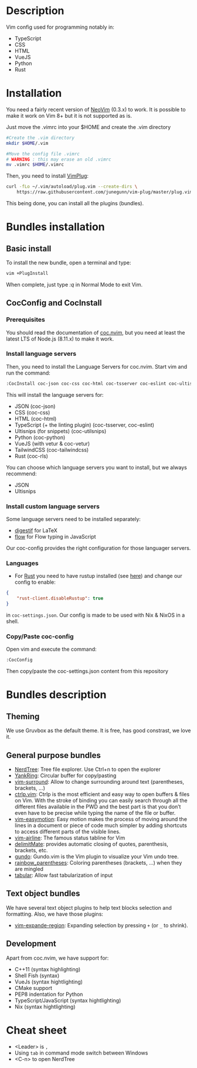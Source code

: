 # Description

Vim config used for programming notably in:

- TypeScript
- CSS
- HTML
- VueJS
- Python
- Rust

# Installation

You need a fairly recent version of [NeoVim](https://github.com/neovim/neovim/wiki/Installing-Neovim) (0.3.x) to work. It is possible to make it work on Vim 8+ but it is not supported as is.


Just move the .vimrc into your $HOME and create the .vim directory

```bash
#Create the .vim directory
mkdir $HOME/.vim

#Move the config file .vimrc
# WARNING : this may erase an old .vimrc 
mv .vimrc $HOME/.vimrc
```

Then, you need to install [VimPlug](https://github.com/junegunn/vim-plug):

```bash
curl -fLo ~/.vim/autoload/plug.vim --create-dirs \
    https://raw.githubusercontent.com/junegunn/vim-plug/master/plug.vim
```

This being done, you can install all the plugins (bundles).

# Bundles installation

## Basic install

To install the new bundle, open a terminal and type:

```bash
vim +PlugInstall
```

When complete, just type *:q* in Normal Mode to exit Vim.

## CocConfig and CocInstall

### Prerequisites

You should read the documentation of [coc.nvim](https://github.com/neoclide/coc.nvim), but you need at least the latest LTS of Node.js (8.11.x) to make it work.

### Install language servers

Then, you need to install the Language Servers for coc.nvim. Start vim and run the 
command:

```bash
:CocInstall coc-json coc-css coc-html coc-tsserver coc-eslint coc-ultisnips coc-python coc-vetur coc-tailwindcss coc-rls
```

This will install the language servers for:

- JSON (coc-json)
- CSS (coc-css)
- HTML (coc-html)
- TypeScript (+ the linting plugin) (coc-tsserver, coc-eslint)
- Ultisnips (for snippets) (coc-utilsnips)
- Python  (coc-python)
- VueJS (with vetur & coc-vetur)
- TailwindCSS (coc-tailwindcss)
- Rust (coc-rls)

You can choose which language servers you want to install, but we always recommend:

- JSON
- Ultisnips

### Install custom language servers

Some language servers need to be installed separately:

- [digestif](https://github.com/astoff/digestif) for LaTeX
- [flow](https://github.com/facebook/flow) for Flow typing in JavaScript

Our coc-config provides the right configuration for those languager servers.

### Languages

- For [Rust](https://www.rust-lang.org/) you need to have rustup installed (see [here](https://github.com/neoclide/coc-rls)) and change our config to enable:

```json
{
    "rust-client.disableRustup": true
}
```

in `coc-settings.json`. Our config is made to be used with Nix & NixOS in a shell.

### Copy/Paste coc-config

Open vim and execute the command:

```bash
:CocConfig
```

Then copy/paste the coc-settings.json content from this repository

# Bundles description

## Theming

We use Gruvbox as the default theme. It is free, has good constrast, we love it.

## General purpose bundles

- [NerdTree](https://github.com/scrooloose/nerdTree): Tree file explorer. Use Ctrl+n to open the explorer
- [YankRing](https://github.com/vim-scripts/YankRing.vim): Circular buffer for copy/pasting
- [vim-surround](https://github.com/tpope/vim-surround): Allow to change surrounding around text (parentheses, brackets, ...)
- [ctrlp.vim](https://github.com/ctrlpvim/ctrlp.vim): Ctrlp is the most efficient and easy way to open buffers & files on Vim. With the stroke of <C-p> binding you can easily search through all the different files available in the PWD and the best part is that you don’t even have to be precise while typing the name of the file or buffer.
- [vim-easymotion](https://github.com/easymotion/vim-easymotion): Easy motion makes the process of moving around the lines in a document or piece of code much simpler by adding shortcuts to access different parts of the visible lines.
- [vim-airline](https://github.com/bling/vim-airline): The famous status tabline for Vim
- [delimitMate](https://github.com/Raimondi/delimitMate): provides automatic closing of quotes, parenthesis, brackets, etc.
- [gundo](https://github.com/sjl/gundo.vim): Gundo.vim is the Vim plugin to visualize your Vim undo tree.
- [rainbow_parentheses](https://github.com/kien/rainbow_parentheses.vim): Coloring parentheses (brackets, ...) when they are mingled
- [tabular](https://github.com/godlygeek/tabular): Allow fast tabularization of input

## Text object bundles

We have several text object plugins to help text blocks selection and formatting. Also, we have those plugins:

- [vim-expande-region](https://github.com/terryma/vim-expand-region): Expanding selection by pressing `+` (or `_` to shrink).

## Development

Apart from coc.nvim, we have support for:

- C++11 (syntax highlighting)
- Shell Fish (syntax)
- VueJs (syntax hightlighting)
- CMake support
- PEP8 indentation for Python
- TypeScript/JavaScript (syntax hightlighting)
- Nix (syntax hightlighting)

# Cheat sheet

- \<Leader\> is `,`
- Using `tab` in command mode switch between Windows
- \<C-n\> to open NerdTree 

